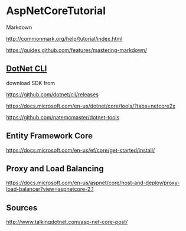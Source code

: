 # AspNetCoreTutorial

Markdown

http://commonmark.org/help/tutorial/index.html

https://guides.github.com/features/mastering-markdown/


## [DotNet CLI](https://github.com/muratcabuk/AspNetCoreTutorial/tree/master/1DotNetCLI)



download SDK from 

https://github.com/dotnet/cli/releases

https://docs.microsoft.com/en-us/dotnet/core/tools/?tabs=netcore2x

https://github.com/natemcmaster/dotnet-tools


## Entity Framework Core

https://docs.microsoft.com/en-us/ef/core/get-started/install/



## Proxy and Load Balancing

https://docs.microsoft.com/en-us/aspnet/core/host-and-deploy/proxy-load-balancer?view=aspnetcore-2.1  



## Sources 

http://www.talkingdotnet.com/asp-net-core-post/

